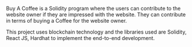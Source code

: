 Buy A Coffee is a Solidity program where the users can contribute to the website owner if they are impressed with the website. They can contribute in terms of buying a Coffee for the website owner. 

This project uses blockchain technology and the libraries used are Solidity, React JS, Hardhat to implement the end-to-end development.




